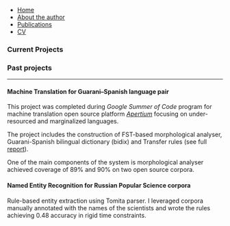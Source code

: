 - [Home](https://ana-kuznetsova.github.io/)
- [About the author](https://ana-kuznetsova.github.io/about)
- [Publications](https://ana-kuznetsova.github.io/pub)
- <a href="a_kuznetsova_cv.pdf">CV</a>

### Current Projects


### Past projects
-----
#### Machine Translation for Guarani–Spanish language pair 

This project was completed during *Google Summer of Code* program for machine translation open source platform  *[Apertium](https://github.com/apertium)* focusing on under-resourced and marginalized languages.

The project includes the construction of FST-based morphological analyser, Guarani-Spanish bilingual dictionary (bidix) and Transfer rules (see full [report](https://wiki.apertium.org/wiki/User:Anakuznetsova/GSOC_2018_Guarani_Spanish)).

One of the main components of the system is morphological analyser achieved coverage of 89% and 90% on two open source corpora.

#### Named Entity Recognition for Russian Popular Science corpora

Rule-based entity extraction using Tomita parser. I leveraged corpora manually annotated with the names of the scientists and wrote the rules achieving 0.48 accuracy in rigid time constraints.